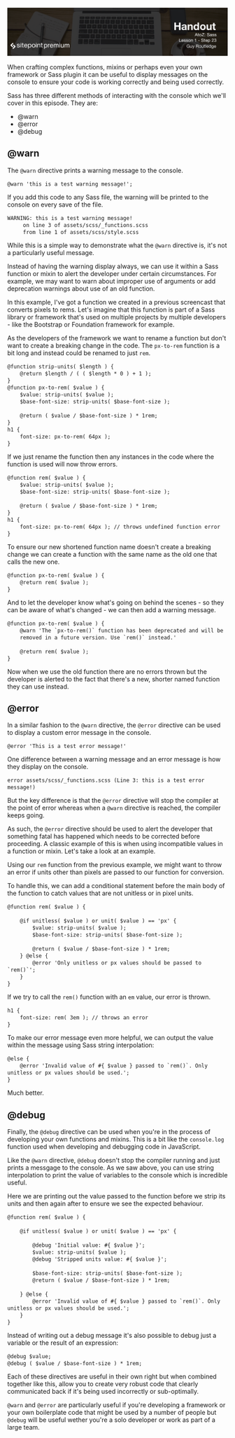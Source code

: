 ![](A_to_Z_Sass_handouts/headings/1.23.png)

When crafting complex functions, mixins or perhaps even your own 
framework or Sass plugin it can be useful to display messages on the
console to ensure your code is working correctly and being used
correctly. 

Sass has three different methods of interacting with the
console which we'll cover in this episode. They are:

* @warn
* @error
* @debug


## @warn

The `@warn` directive prints a warning message to the console.

	@warn 'this is a test warning message!';

If you add this code to any Sass file, the warning will be printed to
the console on every save of the file.

	WARNING: this is a test warning message!
         on line 3 of assets/scss/_functions.scss
         from line 1 of assets/scss/style.scss

While this is a simple way to demonstrate what the `@warn` directive is,
it's not a particularly useful message.

Instead of having the warning display always, we can use it within
a Sass function or mixin to alert the developer under certain
circumstances. For example, we may want to warn about improper use of
arguments or add deprecation warnings about use of an old function.

In this example, I've got a function we created in a previous screencast
that converts pixels to rems. Let's imagine that this function is part
of a Sass library or framework that's used on multiple projects by
multiple developers - like the Bootstrap or Foundation framework for
example.

As the developers of the framework we want to rename a function but
don't want to create a breaking change in the code. The `px-to-rem`
function is a bit long and instead could be renamed to just `rem`. 

	@function strip-units( $length ) {
		@return $length / ( ( $length * 0 ) + 1 );
	}
	@function px-to-rem( $value ) {
		$value: strip-units( $value );
		$base-font-size: strip-units( $base-font-size );

		@return ( $value / $base-font-size ) * 1rem;
	}
	h1 {
		font-size: px-to-rem( 64px );
	}

If we just rename the function then any instances in the code where the
function is used will now throw errors.

	@function rem( $value ) {
		$value: strip-units( $value );
		$base-font-size: strip-units( $base-font-size );

		@return ( $value / $base-font-size ) * 1rem;
	}
	h1 {
		font-size: px-to-rem( 64px ); // throws undefined function error
	}

To ensure our new shortened function name doesn't create a breaking
change we can create a function with the same name as the old one that
calls the new one.

	@function px-to-rem( $value ) {
		@return rem( $value );
	}

And to let the developer know what's going on behind the scenes - so
they can be aware of what's changed - we can then add a warning message.

	@function px-to-rem( $value ) {
		@warn 'The `px-to-rem()` function has been deprecated and will be
		removed in a future version. Use `rem()` instead.'

		@return rem( $value );
	}

Now when we use the old function there are no errors thrown but the
developer is alerted to the fact that there's a new, shorter named
function they can use instead.


## @error

In a similar fashion to the `@warn` directive, the `@error` directive
can be used to display a custom error message in the console.

	@error 'This is a test error message!'

One difference between a warning message and an error message is how
they display on the console.

	error assets/scss/_functions.scss (Line 3: this is a test error message!)

But the key difference is that the `@error` directive will stop the
compiler at the point of error whereas when a `@warn` directive is
reached, the compiler keeps going.

As such, the `@error` directive should be used to alert the developer
that something fatal has happened which needs to be corrected before
proceeding. A classic example of this is when using incompatible values
in a function or mixin. Let's take a look at an example.

Using our `rem` function from the previous example, we might want to
throw an error if units other than pixels are passed to our function for
conversion.

To handle this, we can add a conditional statement before the main body
of the function to catch values that are not unitless or in pixel units.

	@function rem( $value ) {

		@if unitless( $value ) or unit( $value ) == 'px' {
			$value: strip-units( $value );
			$base-font-size: strip-units( $base-font-size );

			@return ( $value / $base-font-size ) * 1rem;
		} @else {
			@error 'Only unitless or px values should be passed to `rem()`';
		}
	}

If we try to call the `rem()` function with an `em` value, our error is
thrown.

	h1 {
		font-size: rem( 3em ); // throws an error
	}

To make our error message even more helpful, we can output the value
within the message using Sass string interpolation:

	@else {
		@error 'Invalid value of #{ $value } passed to `rem()`. Only unitless or px values should be used.';
	}

Much better.


## @debug

Finally, the `@debug` directive can be used when you're in the process
of developing your own functions and mixins. This is a bit like the
`console.log` function used when developing and debugging code in
JavaScript.

Like the `@warn` directive, `@debug` doesn't stop the compiler running
and just prints a messgage to the console. As we saw above, you can use
string interpolation to print the value of variables to the console
which is incredible useful.

Here we are printing out the value passed to the function before we
strip its units and then again after to ensure we see the expected
behaviour.

	@function rem( $value ) {

		@if unitless( $value ) or unit( $value ) == 'px' {

			@debug 'Initial value: #{ $value }';
			$value: strip-units( $value );
			@debug 'Stripped units value: #{ $value }';

			$base-font-size: strip-units( $base-font-size );
			@return ( $value / $base-font-size ) * 1rem;

		} @else {
			@error 'Invalid value of #{ $value } passed to `rem()`. Only unitless or px values should be used.';
		}
	}

Instead of writing out a debug message it's also possible to debug just
a variable or the result of an expression:


	@debug $value;
	@debug ( $value / $base-font-size ) * 1rem;

Each of these directives are useful in their own right but when combined
together like this, allow you to create very robust code that clearly
communicated back if it's being used incorrectly or sub-optimally.

`@warn` and `@error` are particularly useful if you're developing
a framework or your own boilerplate code that might be used by a number
of people but `@debug` will be useful wether you're a solo developer or
work as part of a large team.
